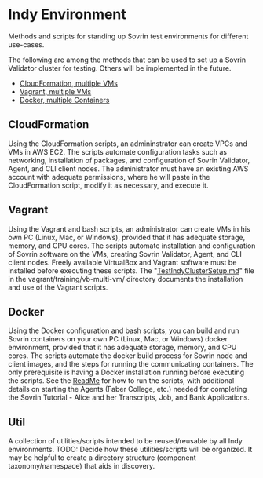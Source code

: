 # Indy Environment
Methods and scripts for standing up Sovrin test environments for different use-cases.

The following are among the methods that can be used to set up a Sovrin Validator cluster for testing.  Others will be implemented in the future.

 - [CloudFormation, multiple VMs](#cloudformation)
 - [Vagrant, multiple VMs](#vagrant)
 - [Docker, multiple Containers](#docker)

## CloudFormation
Using the CloudFormation scripts, an admininstrator can create VPCs and VMs in AWS EC2. The scripts automate configuration tasks such as networking, installation of packages, and configuration of Sovrin Validator, Agent, and CLI client nodes.  The administrator must have an existing AWS account with adequate permissions, where he will paste in the CloudFormation script, modify it as necessary, and execute it.
## Vagrant
Using the Vagrant and bash scripts, an administrator can create VMs in his own PC (Linux, Mac, or Windows), provided that it has adequate storage, memory, and CPU cores.  The scripts automate installation and configuration of Sovrin software on the VMs, creating Sovrin Validator, Agent, and CLI client nodes.  Freely available VirtualBox and Vagrant software must be installed before executing these scripts.  The "[TestIndyClusterSetup.md](vagrant/training/vb-multi-vm/TestIndyClusterSetup.md)" file in the vagrant/training/vb-multi-vm/ directory documents the installation and use of the Vagrant scripts.

## Docker
Using the Docker configuration and bash scripts, you can build and run Sovrin containers on your own PC (Linux, Mac, or Windows) docker environment, provided that it has adequate storage, memory, and CPU cores. The scripts automate the docker build process for Sovrin node and client images, and the steps for running the communicating containers. The only prerequisite is having a Docker installation running before executing the scripts. See the [ReadMe](docker/pool/README.md) for how to run the scripts, with additional details on starting the Agents (Faber College, etc.) needed for completing the Sovrin Tutorial - Alice and her Transcripts, Job, and Bank Applications.

## Util
A collection of utilities/scripts intended to be reused/reusable by all Indy environments. TODO: Decide how these utilities/scripts will be organized. It may be helpful to create a directory structure (component taxonomy/namespace) that aids in discovery.
